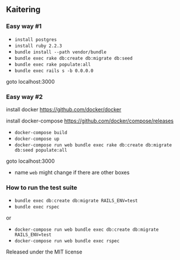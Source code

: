 ## Kaitering


### Easy way #1

- `install postgres`
- `install ruby 2.2.3`
- `bundle install --path vendor/bundle`
- `bundle exec rake db:create db:migrate db:seed`
- `bundle exec rake populate:all`
- `bundle exec rails s -b 0.0.0.0`

goto localhost:3000

### Easy way #2

install docker https://github.com/docker/docker

install docker-compose https://github.com/docker/compose/releases

- `docker-compose build`
- `docker-compose up`
- `docker-compose run web bundle exec rake db:create db:migrate db:seed populate:all`

goto localhost:3000

* name `web` might change if there are other boxes

### How to run the test suite

- `bundle exec db:create db:migrate RAILS_ENV=test`
- `bundle exec rspec`

or

- `docker-compose run web bundle exec db:create db:migrate RAILS_ENV=test`
- `docker-compose run web bundle exec rspec`

Released under the MIT license